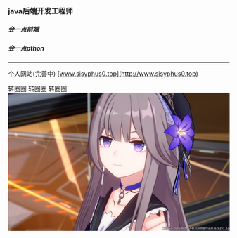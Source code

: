 ### java后端开发工程师

##### 会一点前端
##### 会一点pthon

_________________
个人网站(完善中) [www.sisyphus0.top](http://www.sisyphus0.top)

转圈圈
转圈圈
转圈圈
![转圈圈](/8ee835ba57ef9e2cb5da7280ab777c90d8276ed2.jpg "转圈圈")
